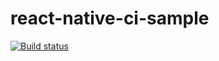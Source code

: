 # react-native-ci-sample

[![Build status](https://build.appcenter.ms/v0.1/apps/31b3728a-5be8-4544-9c8a-b22d2affd565/branches/master/badge)](https://appcenter.ms)
